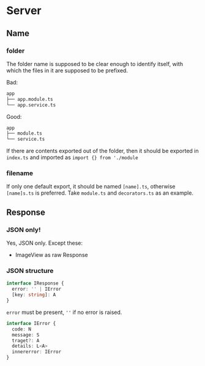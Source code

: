 # Server

## Name

### folder

The folder name is supposed to be clear enough to identify itself, with which the files in it are supposed to be prefixed.

Bad:

```bash
app
├── app.module.ts
└── app.service.ts
```

Good:

```bash
app
├── module.ts
└── service.ts
```

If there are contents exported out of the folder, then it should be exported in `index.ts` and imported as `import {} from './module`

### filename

If only one default export, it should be named `[name].ts`, otherwise `[name]s.ts` is preferred. Take `module.ts` and `decorators.ts` as an example.

## Response

### JSON only!

Yes, JSON only. Except these:

- ImageView as raw Response

### JSON structure

```ts
interface IResponse {
  error: '' | IError
  [key: string]: A
}
```

`error` must be present, `''` if no error is raised.

```ts
interface IError {
  code: N
  message: S
  traget?: A
  details: L<A>
  innererror: IError
}
```
